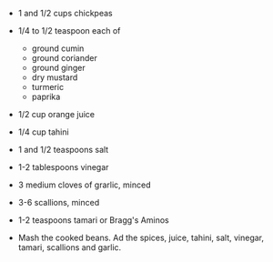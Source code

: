 - 1 and 1/2 cups chickpeas
- 1/4 to 1/2 teaspoon each of
  - ground cumin
  - ground coriander
  - ground ginger
  - dry mustard
  - turmeric
  - paprika
- 1/2 cup orange juice
- 1/4 cup tahini
- 1 and 1/2 teaspoons salt
- 1-2 tablespoons vinegar
- 3 medium cloves of grarlic, minced
- 3-6 scallions, minced
- 1-2 teaspoons tamari or Bragg's Aminos

- Mash the cooked beans. Ad the spices, juice, tahini, salt, vinegar, tamari, scallions and garlic.

